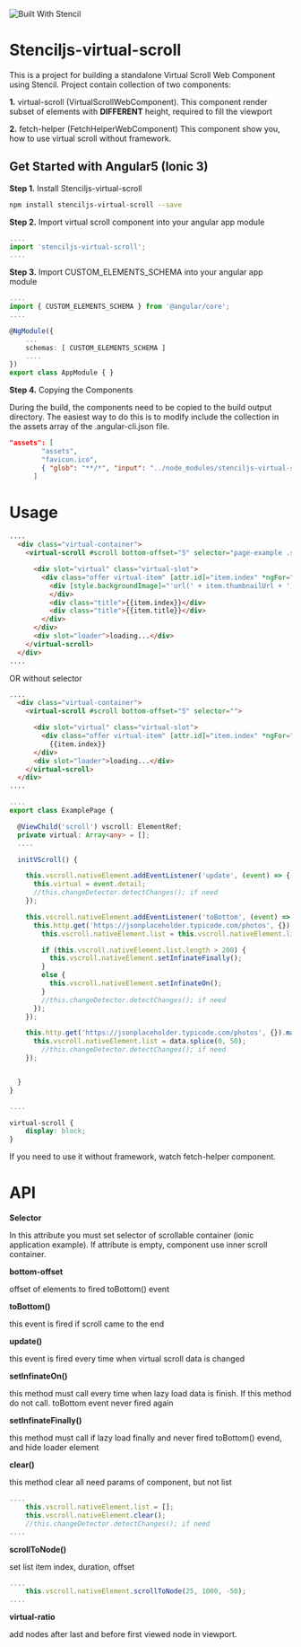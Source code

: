 ![Built With Stencil](https://img.shields.io/badge/-Built%20With%20Stencil-16161d.svg?logo=data%3Aimage%2Fsvg%2Bxml%3Bbase64%2CPD94bWwgdmVyc2lvbj0iMS4wIiBlbmNvZGluZz0idXRmLTgiPz4KPCEtLSBHZW5lcmF0b3I6IEFkb2JlIElsbHVzdHJhdG9yIDE5LjIuMSwgU1ZHIEV4cG9ydCBQbHVnLUluIC4gU1ZHIFZlcnNpb246IDYuMDAgQnVpbGQgMCkgIC0tPgo8c3ZnIHZlcnNpb249IjEuMSIgaWQ9IkxheWVyXzEiIHhtbG5zPSJodHRwOi8vd3d3LnczLm9yZy8yMDAwL3N2ZyIgeG1sbnM6eGxpbms9Imh0dHA6Ly93d3cudzMub3JnLzE5OTkveGxpbmsiIHg9IjBweCIgeT0iMHB4IgoJIHZpZXdCb3g9IjAgMCA1MTIgNTEyIiBzdHlsZT0iZW5hYmxlLWJhY2tncm91bmQ6bmV3IDAgMCA1MTIgNTEyOyIgeG1sOnNwYWNlPSJwcmVzZXJ2ZSI%2BCjxzdHlsZSB0eXBlPSJ0ZXh0L2NzcyI%2BCgkuc3Qwe2ZpbGw6I0ZGRkZGRjt9Cjwvc3R5bGU%2BCjxwYXRoIGNsYXNzPSJzdDAiIGQ9Ik00MjQuNywzNzMuOWMwLDM3LjYtNTUuMSw2OC42LTkyLjcsNjguNkgxODAuNGMtMzcuOSwwLTkyLjctMzAuNy05Mi43LTY4LjZ2LTMuNmgzMzYuOVYzNzMuOXoiLz4KPHBhdGggY2xhc3M9InN0MCIgZD0iTTQyNC43LDI5Mi4xSDE4MC40Yy0zNy42LDAtOTIuNy0zMS05Mi43LTY4LjZ2LTMuNkgzMzJjMzcuNiwwLDkyLjcsMzEsOTIuNyw2OC42VjI5Mi4xeiIvPgo8cGF0aCBjbGFzcz0ic3QwIiBkPSJNNDI0LjcsMTQxLjdIODcuN3YtMy42YzAtMzcuNiw1NC44LTY4LjYsOTIuNy02OC42SDMzMmMzNy45LDAsOTIuNywzMC43LDkyLjcsNjguNlYxNDEuN3oiLz4KPC9zdmc%2BCg%3D%3D&colorA=16161d&style=flat-square)

# Stenciljs-virtual-scroll

This is a project for building a standalone Virtual Scroll Web Component using Stencil.
Project contain collection of two components:

**1.** virtual-scroll (VirtualScrollWebComponent).
This component render subset of elements with **DIFFERENT** height, required to fill the viewport

**2.** fetch-helper (FetchHelperWebComponent)
This component show you, how to use virtual scroll without framework.


## Get Started with Angular5 (Ionic 3)

**Step 1.** Install Stenciljs-virtual-scroll

```sh
npm install stenciljs-virtual-scroll --save
```

**Step 2.** Import virtual scroll component into your angular app module

```ts
....
import 'stenciljs-virtual-scroll';
....

```

**Step 3.** Import CUSTOM_ELEMENTS_SCHEMA into your angular app module

```ts
....
import { CUSTOM_ELEMENTS_SCHEMA } from '@angular/core';
....

@NgModule({
    ...
    schemas: [ CUSTOM_ELEMENTS_SCHEMA ]
    ....
})
export class AppModule { }

```

**Step 4.** Copying the Components

During the build, the components need to be copied to the build output directory. The easiest way to do this is to modify include the collection in the assets array of the .angular-cli.json file.

```json
"assets": [
        "assets",
        "favicon.ico",
        { "glob": "**/*", "input": "../node_modules/stenciljs-virtual-scroll/stenciljs-virtual-scroll", "output": "./stenciljs-virtual-scroll" }
      ]

```

# Usage


```html
....
  <div class="virtual-container">
    <virtual-scroll #scroll bottom-offset="5" selector="page-example .scroll-content">

      <div slot="virtual" class="virtual-slot">
        <div class="offer virtual-item" [attr.id]="item.index" *ngFor="let item of virtual">
          <div [style.backgroundImage]="'url(' + item.thumbnailUrl + ')'" class="cover">
          </div>
          <div class="title">{{item.index}}</div>
          <div class="title">{{item.title}}</div>
        </div>
      </div>
      <div slot="loader">loading...</div>
    </virtual-scroll>
  </div>
....
```

OR without selector

```html
....
  <div class="virtual-container">
    <virtual-scroll #scroll bottom-offset="5" selector="">

      <div slot="virtual" class="virtual-slot">
        <div class="offer virtual-item" [attr.id]="item.index" *ngFor="let item of virtual">
          {{item.index}}
      </div>
      <div slot="loader">loading...</div>
    </virtual-scroll>
  </div>
....
```


```ts
....
export class ExamplePage {

  @ViewChild('scroll') vscroll: ElementRef;
  private virtual: Array<any> = [];
  ....

  initVScroll() {

    this.vscroll.nativeElement.addEventListener('update', (event) => {
      this.virtual = event.detail;
      //this.changeDetector.detectChanges(); if need
    });

    this.vscroll.nativeElement.addEventListener('toBottom', (event) => {
      this.http.get('https://jsonplaceholder.typicode.com/photos', {}).map(res => res.json()).subscribe(data => {
        this.vscroll.nativeElement.list = this.vscroll.nativeElement.list.concat(data.splice(0, 50))

        if (this.vscroll.nativeElement.list.length > 200) {
          this.vscroll.nativeElement.setInfinateFinally();
        }
        else {
          this.vscroll.nativeElement.setInfinateOn();
        }
        //this.changeDetector.detectChanges(); if need
      });
    });

    this.http.get('https://jsonplaceholder.typicode.com/photos', {}).map(res => res.json()).subscribe(data => {
      this.vscroll.nativeElement.list = data.splice(0, 50);
        //this.changeDetector.detectChanges(); if need
    });


  }
}

....
```

```css
virtual-scroll {
    display: block;
}
```

If you need to use it without framework, watch fetch-helper component.


# API

**Selector** 

In this attribute you must set selector of scrollable container (ionic application example).
If attribute is empty, component use inner scroll container.

**bottom-offset** 

offset of elements to fired toBottom() event

**toBottom()** 

this event is fired if scroll came to the end

**update()** 

this event is fired every time when virtual scroll data is changed

**setInfinateOn()** 

this method must call every time when lazy load data is finish.
If this method do not call. toBottom event never fired again

**setInfinateFinally()** 

this method must call if lazy load finally and never fired toBottom() evend, and hide loader element

**clear()** 

this method clear all need params of component, but not list

```ts
....
    this.vscroll.nativeElement.list = [];
    this.vscroll.nativeElement.clear(); 
    //this.changeDetector.detectChanges(); if need     
....
```

**scrollToNode()** 

set list item index, duration, offset

```ts
....
    this.vscroll.nativeElement.scrollToNode(25, 1000, -50);
....
```

**virtual-ratio** 

add nodes after last and before first viewed node in viewport.
